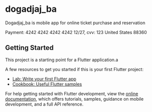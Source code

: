 # dogadjaj_ba

Dogadjaj_ba is mobile app for online ticket purchase and reservation

Payment: 
4242 4242 4242 4242
12/27, cvv: 123
United States
88360

## Getting Started

This project is a starting point for a Flutter application.a

A few resources to get you started if this is your first Flutter project:

- [Lab: Write your first Flutter app](https://docs.flutter.dev/get-started/codelab)
- [Cookbook: Useful Flutter samples](https://docs.flutter.dev/cookbook)

For help getting started with Flutter development, view the
[online documentation](https://docs.flutter.dev/), which offers tutorials,
samples, guidance on mobile development, and a full API reference.
